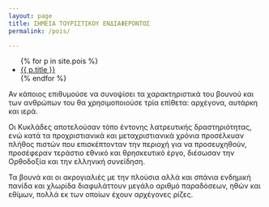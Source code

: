 ```yaml
---
layout: page
title: ΣΗΜΕΙΑ ΤΟΥΡΙΣΤΙΚΟΥ ΕΝΔΙΑΦΕΡΟΝΤΟΣ
permalink: /pois/

---
```


<ul>
  {% for p in site.pois %}
    <li>
      <a href="{{ p.url | relative_url}}">{{ p.title }}</a>
    </li>
  {% endfor %}
</ul>
Αν κάποιος επιθυμούσε να συνοψίσει τα χαρακτηριστικά του βουνού και των ανθρώπων του θα χρησιμοποιούσε τρία επίθετα: αρχέγονα, αυτάρκη και ιερά.

Οι Κυκλάδες  αποτελούσαν τόπο έντονης λατρευτικής δραστηριότητας, ενώ κατά τα προχριστιανικά και μεταχριστιανικά χρόνια προσέλκυαν πλήθος πιστών που επισκέπτονταν την περιοχή για να προσευχηθούν, προσέφεραν τεράστιο εθνικό και θρησκευτικό έργο, διέσωσαν την Ορθοδοξία και την ελληνική συνείδηση. 

Τα  βουνά και οι ακρογιαλιές  με την πλούσια αλλά και σπάνια ενδημική πανίδα και χλωρίδα διαφυλάττουν μεγάλο αριθμό παραδόσεων, ηθών και εθίμων, πολλά εκ των οποίων έχουν αρχέγονες ρίζες.

